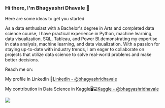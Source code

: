 ### Hi there, I'm Bhagyashri Dhavale 👋

Here are some ideas to get you started:

As a data enthusiast with a Bachelor's degree in Arts and completed data science course, I have practical experience in Python, machine learning, data visualization, SQL, Tableau, and Power BI.demonstrating my expertise in data analysis, machine learning, and data visualization. With a passion for staying up-to-date with industry trends, I am eager to collaborate on projects that utilize data science to solve real-world problems and make better decisions.

Reach me on:

My profile in LinkedIn 💼[Linkedln - @bhagyashridhavale](https://www.linkedin.com/in/bhagyashri-dhavale-73625a252/)

My contribution in Data Science in Kaggle🖥💻[Kaggle - @bhagyashridhavale](https://www.kaggle.com/bhagyashridhavale)


<img src="https://github-readme-stats.vercel.app/api?username=bhagyashridhavale&&show_icons=true&title_color=ffffff&icon_color=bb2acf&text_color=daf7dc&bg_color=151515">
